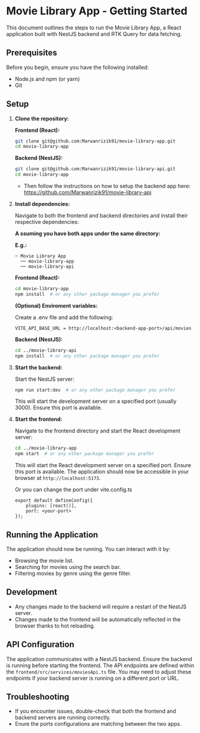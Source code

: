 # Movie Library App - Getting Started

This document outlines the steps to run the Movie Library App, a React application built with NestJS backend and RTK Query for data fetching.

## Prerequisites

Before you begin, ensure you have the following installed:

- Node.js and npm (or yarn)
- Git

## Setup

1.  **Clone the repository:**

    **Frontend (React):**

    ```bash
    git clone git@github.com:Marwanrizik91/movie-library-app.git
    cd movie-library-app
    ```

    **Backend (NestJS):**

    ```bash
    git clone git@github.com:Marwanrizik91/movie-library-api.git
    cd movie-library-app
    ```

    - Then follow the instructions on how to setup the backend app here: https://github.com/Marwanrizik91/movie-library-api

2.  **Install dependencies:**

    Navigate to both the frontend and backend directories and install their respective dependencies:

    **A ssuming you have both apps under the same directory:**

    **E.g.:**

    ```
    ─ Movie Library App
      ── movie-library-app
      ── movie-library-api
    ```

    **Frontend (React):**

    ```bash
    cd movie-library-app
    npm install  # or any other package manager you prefer
    ```

    **(Optional) Enviroment variables:**

    Create a .env file and add the following:

    ```
    VITE_API_BASE_URL = http://localhost:<backend-app-port>/api/movies
    ```

    **Backend (NestJS):**

    ```bash
    cd ../movie-library-api
    npm install  # or any other package manager you prefer
    ```

3.  **Start the backend:**

    Start the NestJS server:

    ```bash
    npm run start:dev  # or any other package manager you prefer
    ```

    This will start the development server on a specified port (usually 3000). Ensure this port is available.

4.  **Start the frontend:**

    Navigate to the frontend directory and start the React development server:

    ```bash
    cd ../movie-library-app
    npm start  # or any other package manager you prefer
    ```

    This will start the React development server on a specified port. Ensure this port is available. The application should now be accessible in your browser at `http://localhost:5173`.

    Or you can change the port under vite.config.ts

    ```
    export default defineConfig({
        plugins: [react()],
        port: <your-port>
    });
    ```

## Running the Application

The application should now be running. You can interact with it by:

- Browsing the movie list.
- Searching for movies using the search bar.
- Filtering movies by genre using the genre filter.

## Development

- Any changes made to the backend will require a restart of the NestJS server.
- Changes made to the frontend will be automatically reflected in the browser thanks to hot reloading.

## API Configuration

The application communicates with a NestJS backend. Ensure the backend is running before starting the frontend. The API endpoints are defined within the `frontend/src/services/moviesApi.ts` file. You may need to adjust these endpoints if your backend server is running on a different port or URL.

## Troubleshooting

- If you encounter issues, double-check that both the frontend and backend servers are running correctly.
- Enure the ports configurations are matching between the two apps.
